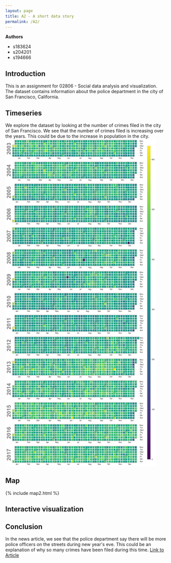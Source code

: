 ```yaml
---
layout: page
title: A2 - A short data story
permalink: /A2/
---
```

**Authors**
* s183624
* s204201
* s194666

## Introduction
This is an assignment for 02806 - Social data analysis and visualization. The dataset contains information about the police department in the city of San Francisco, California.

## Timeseries
We explore the dataset by looking at the number of crimes filed in the city of San Francisco. We see that the number of crimes filed is increasing over the years. This could be due to the increase in population in the city.
![Calendar plot](calplot.png)

## Map

{% include map2.html %}

## Interactive visualization

## Conclusion
In the news article, we see that the police department say there will be more police officers on the streets during new year's eve. This could be an explanation of why so many crimes have been filed during this time.
[Link to Article](https://www.sandiegouniontribune.com/sdut-san-francisco-police-out-in-force-for-new-years-2010dec31-story.html)


